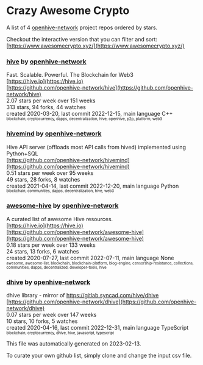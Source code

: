 # Crazy Awesome Crypto
A list of 4 [openhive-network](https://github.com/openhive-network) project repos ordered by stars.  

Checkout the interactive version that you can filter and sort: 
[https://www.awesomecrypto.xyz/](https://www.awesomecrypto.xyz/)  


### [hive](https://github.com/openhive-network/hive) by [openhive-network](https://github.com/openhive-network)  
Fast. Scalable. Powerful. The Blockchain for Web3  
[https://hive.io](https://hive.io)  
[https://github.com/openhive-network/hive](https://github.com/openhive-network/hive)  
2.07 stars per week over 151 weeks  
313 stars, 94 forks, 44 watches  
created 2020-03-20, last commit 2022-12-15, main language C++  
<sub><sup>blockchain, cryptocurrency, dapps, decentralization, hive, openhive, p2p, platform, web3</sup></sub>


### [hivemind](https://github.com/openhive-network/hivemind) by [openhive-network](https://github.com/openhive-network)  
Hive API server (offloads most API calls from hived) implemented using Python+SQL  
[https://github.com/openhive-network/hivemind](https://github.com/openhive-network/hivemind)  
0.51 stars per week over 95 weeks  
49 stars, 28 forks, 8 watches  
created 2021-04-14, last commit 2022-12-20, main language Python  
<sub><sup>blockchain, communities, dapps, decentralization, hive, web3</sup></sub>


### [awesome-hive](https://github.com/openhive-network/awesome-hive) by [openhive-network](https://github.com/openhive-network)  
A curated list of awesome Hive resources.  
[https://hive.io](https://hive.io)  
[https://github.com/openhive-network/awesome-hive](https://github.com/openhive-network/awesome-hive)  
0.18 stars per week over 133 weeks  
24 stars, 13 forks, 6 watches  
created 2020-07-27, last commit 2022-07-11, main language None  
<sub><sup>awesome, awesome-list, blockchain, blockchain-platform, blog-engine, censorship-resistance, collections, communities, dapps, decentralized, developer-tools, hive</sup></sub>


### [dhive](https://github.com/openhive-network/dhive) by [openhive-network](https://github.com/openhive-network)  
dhive library - mirror of https://gitlab.syncad.com/hive/dhive  
[https://github.com/openhive-network/dhive](https://github.com/openhive-network/dhive)  
0.07 stars per week over 147 weeks  
10 stars, 10 forks, 5 watches  
created 2020-04-16, last commit 2022-12-31, main language TypeScript  
<sub><sup>blockchain, cryptocurrency, dhive, hive, javascript, typescript</sup></sub>


This file was automatically generated on 2023-02-13.  

To curate your own github list, simply clone and change the input csv file.  